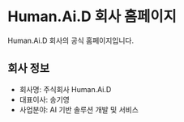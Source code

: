 # Human.Ai.D 회사 홈페이지
Human.Ai.D 회사의 공식 홈페이지입니다.

## 회사 정보
- 회사명: 주식회사 Human.Ai.D
- 대표이사: 송기영
- 사업분야: AI 기반 솔루션 개발 및 서비스

